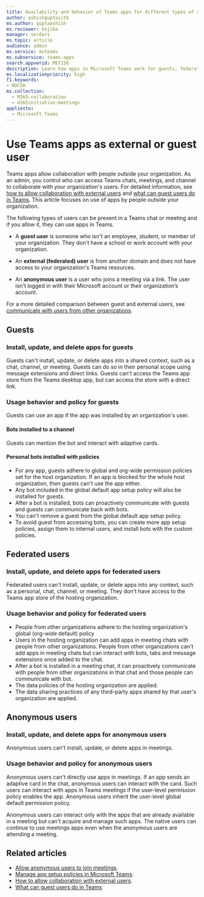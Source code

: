 ```yaml
---
title: Availability and behavior of Teams apps for different types of users
author: ashishguptaiitb
ms.author: guptaashish
ms.reviewer: kojika
manager: serdars
ms.topic: article
audience: admin
ms.service: msteams
ms.subservice: teams-apps
search.appverid: MET150
description: Learn how apps in Microsoft Teams work for guests, federated users, and anonymous users.
ms.localizationpriority: high
f1.keywords:
- NOCSH
ms.collection: 
  - M365-collaboration
  - m365initiative-meetings
appliesto: 
  - Microsoft Teams
---
```


# Use Teams apps as external or guest user

Teams apps allow collaboration with people outside your organization. As an admin, you control who can access Teams chats, meetings, and channel to collaborate with your organization's users. For detailed information, see [how to allow collaboration with external users](manage-external-access.md) and [what can guest users do in Teams](guest-access.md). This article focuses on use of apps by people outside your organization.

The following types of users can be present in a Teams chat or meeting and if you allow it, they can use apps in Teams.

* A **guest user** is someone who isn't an employee, student, or member of your organization. They don't have a school or work account with your organization.

* An **external (federated) user** is from another domain and does not have access to your organization's Teams resources.

* An **anonymous user** is a user who joins a meeting via a link. The user isn't logged in with their Microsoft account or their organization’s account.

For a more detailed comparison between guest and external users, see [communicate with users from other organizations](communicate-with-users-from-other-organizations.md).

## Guests

### Install, update, and delete apps for guests

Guests can't install, update, or delete apps into a shared context, such as a chat, channel, or meeting. Guests can do so in their personal scope using message extensions and direct links. Guests can't access the Teams app store from the Teams desktop app, but can access the store with a direct link.

### Usage behavior and policy for guests

Guests can use an app if the app was installed by an organization's user.

#### Bots installed to a channel

Guests can mention the bot and interact with adaptive cards.

#### Personal bots installed with policies

* For any app, guests adhere to global and org-wide permission policies set for the host organization. If an app is blocked for the whole host organization, then guests can't use the app either.
* Any bot included in the global default app setup policy will also be installed for guests.
* After a bot is installed, bots can proactively communicate with guests and guests can communicate back with bots.
* You can't remove a guest from the global default app setup policy.
* To avoid guest from accessing bots, you can create more app setup policies, assign them to internal users, and install bots with the custom policies.

## Federated users

### Install, update, and delete apps for federated users

Federated users can't install, update, or delete apps into any context, such as a personal, chat, channel, or meeting. They don't have access to the Teams app store of the hosting organization.

### Usage behavior and policy for federated users

* People from other organizations adhere to the hosting organization's global (org-wide default) policy
* Users in the hosting organization can add apps in meeting chats with people from other organizations. People from other organizations can't add apps in meeting chats but can interact with bots, tabs and message extensions once added to the chat.
* After a bot is installed in a meeting chat, it can proactively communicate with people from other organizations in that chat and those people can communicate with bot.
* The data policies of the hosting organization are applied.
* The data sharing practices of any third-party apps shared by that user's organization are applied.

## Anonymous users

### Install, update, and delete apps for anonymous users

Anonymous users can't install, update, or delete apps in meetings.

### Usage behavior and policy for anonymous users

Anonymous users can't directly use apps in meetings. If an app sends an adaptive card in the chat, anonymous users can interact with the card. Such users can interact with apps in Teams meetings if the user-level permission policy enables the app. Anonymous users inherit the user-level global default permission policy.

Anonymous users can interact only with the apps that are already available in a meeting but can't acquire and manage such apps. The native users can continue to use meetings apps even when the anonymous users are attending a meeting.

## Related articles

* [Allow anonymous users to join meetings](meeting-settings-in-teams.md#allow-anonymous-users-to-join-meetings).
* [Manage app setup policies in Microsoft Teams](teams-app-setup-policies.md).
* [How to allow collaboration with external users](manage-external-access.md).
* [What can guest users do in Teams](guest-access.md)
